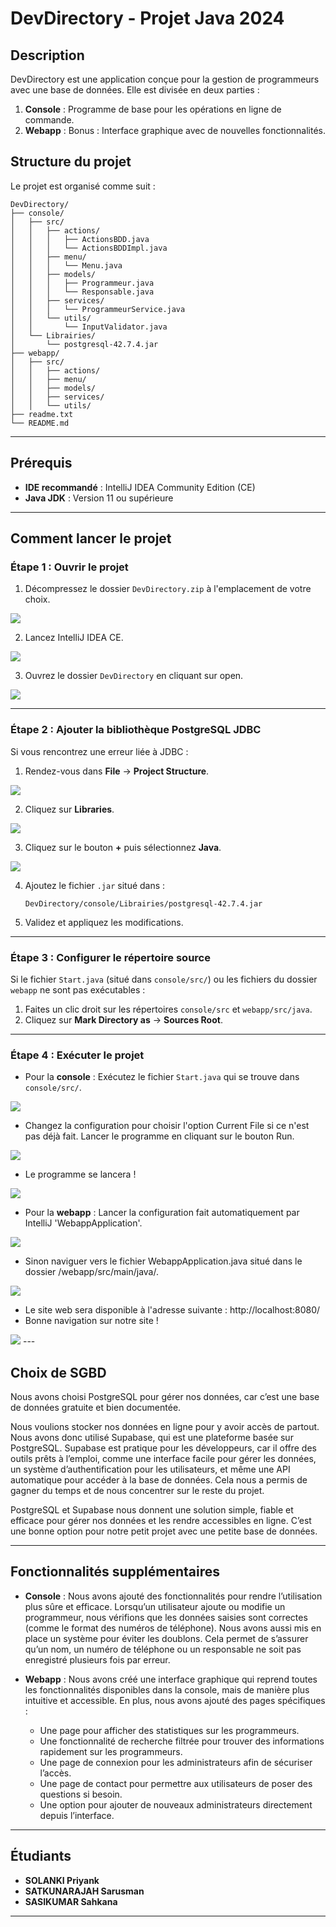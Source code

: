 # DevDirectory - Projet Java 2024

## Description
DevDirectory est une application conçue pour la gestion de programmeurs avec une base de données. Elle est divisée en deux parties :
1. **Console** : Programme de base pour les opérations en ligne de commande.
2. **Webapp** : Bonus : Interface graphique avec de nouvelles fonctionnalités.

## Structure du projet
Le projet est organisé comme suit :
```
DevDirectory/
├── console/
│   ├── src/
│   │   ├── actions/
│   │   │   ├── ActionsBDD.java
│   │   │   └── ActionsBDDImpl.java
│   │   ├── menu/
│   │   │   └── Menu.java
│   │   ├── models/
│   │   │   ├── Programmeur.java
│   │   │   └── Responsable.java
│   │   ├── services/
│   │   │   └── ProgrammeurService.java
│   │   └── utils/
│   │       └── InputValidator.java
│   └── Librairies/
│       └── postgresql-42.7.4.jar
├── webapp/
│   ├── src/
│   │   ├── actions/
│   │   ├── menu/
│   │   ├── models/
│   │   ├── services/
│   │   └── utils/
├── readme.txt
└── README.md
```

---

## Prérequis
- **IDE recommandé** : IntelliJ IDEA Community Edition (CE)
- **Java JDK** : Version 11 ou supérieure

---

## Comment lancer le projet

### Étape 1 : Ouvrir le projet
1. Décompressez le dossier `DevDirectory.zip` à l'emplacement de votre choix.

<img src="img/zip.png" style="max-width: 75%; height: auto;">

2. Lancez IntelliJ IDEA CE.

<img src="img/open.png" style="max-width: 75%; height: auto;">

3. Ouvrez le dossier `DevDirectory` en cliquant sur open.

<img src="img/lien.png" style="max-width: 75%; height: auto;">

---

### Étape 2 : Ajouter la bibliothèque PostgreSQL JDBC
Si vous rencontrez une erreur liée à JDBC :
1. Rendez-vous dans **File** → **Project Structure**.

<img src="img/project.png" style="max-width: 75%; height: auto;">

2. Cliquez sur **Libraries**.

<img src="img/librairies.png" style="max-width: 75%; height: auto;">

3. Cliquez sur le bouton **+** puis sélectionnez **Java**.

<img src="img/java.png" style="max-width: 35%; height: auto;">

4. Ajoutez le fichier `.jar` situé dans :
   ```
   DevDirectory/console/Librairies/postgresql-42.7.4.jar
   ```
5. Validez et appliquez les modifications.

---

### Étape 3 : Configurer le répertoire source
Si le fichier `Start.java` (situé dans `console/src/`) ou les fichiers du dossier `webapp` ne sont pas exécutables :
1. Faites un clic droit sur les répertoires `console/src` et `webapp/src/java`.
2. Cliquez sur **Mark Directory as** → **Sources Root**.

---

### Étape 4 : Exécuter le projet
- Pour la **console** :
  Exécutez le fichier `Start.java` qui se trouve dans `console/src/`.

<img src="img/start.png" style="max-width: 45%; height: auto;">
  
- Changez la configuration pour choisir l'option Current File si ce n'est pas déjà fait. Lancer le programme en cliquant sur le bouton Run.
  
<img src="img/currentFile.png" style="max-width: 45%; height: auto;">

- Le programme se lancera !
  
<img src="img/run.png" style="max-width: 45%; height: auto;">

- Pour la **webapp** :
  Lancer la configuration fait automatiquement par IntelliJ 'WebappApplication'.
  
<img src="img/webapp.png" style="max-width: 45%; height: auto;">

- Sinon naviguer vers le fichier WebappApplication.java situé dans le dossier /webapp/src/main/java/.
  
<img src="img/runInterface.png" style="max-width: 45%; height: auto;">

- Le site web sera disponible à l'adresse suivante : http://localhost:8080/ 
- Bonne navigation sur notre site !
 
<img src="img/interface.png" style="max-width: 45%; height: auto;">
--- 

## Choix de SGBD
Nous avons choisi PostgreSQL pour gérer nos données, car c’est une base de données gratuite et bien documentée.

Nous voulions stocker nos données en ligne pour y avoir accès de partout. Nous avons donc utilisé Supabase, qui est une plateforme basée sur PostgreSQL. Supabase est pratique pour les développeurs, car il offre des outils prêts à l’emploi, comme une interface facile pour gérer les données, un système d’authentification pour les utilisateurs, et même une API automatique pour accéder à la base de données. Cela nous a permis de gagner du temps et de nous concentrer sur le reste du projet.

PostgreSQL et Supabase nous donnent une solution simple, fiable et efficace pour gérer nos données et les rendre accessibles en ligne. C’est une bonne option pour notre petit projet avec une petite base de données.

---

## Fonctionnalités supplémentaires
- **Console** :
Nous avons ajouté des fonctionnalités pour rendre l’utilisation plus sûre et efficace. 
Lorsqu’un utilisateur ajoute ou modifie un programmeur, nous vérifions que les données saisies sont correctes (comme le format des numéros de téléphone).
Nous avons aussi mis en place un système pour éviter les doublons. Cela permet de s’assurer qu’un nom, un numéro de téléphone ou un responsable ne soit pas enregistré plusieurs fois par erreur.

- **Webapp** :
Nous avons créé une interface graphique qui reprend toutes les fonctionnalités disponibles dans la console, mais de manière plus intuitive et accessible. En plus, nous avons ajouté des pages spécifiques :

  - Une page pour afficher des statistiques sur les programmeurs.
  - Une fonctionnalité de recherche filtrée pour trouver des informations rapidement sur les programmeurs.
  - Une page de connexion pour les administrateurs afin de sécuriser l’accès.
  - Une page de contact pour permettre aux utilisateurs de poser des questions si besoin.
  -  Une option pour ajouter de nouveaux administrateurs directement depuis l’interface.

---

## Étudiants
- **SOLANKI Priyank**
- **SATKUNARAJAH Sarusman**
- **SASIKUMAR Sahkana**

---
